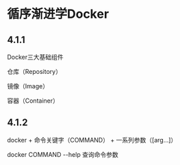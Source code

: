 # 循序渐进学Docker

## 4.1.1

Docker三大基础组件

仓库（Repository）

镜像（Image）

容器（Container）

## 4.1.2

docker + 命令关键字（COMMAND） + 一系列参数（[arg...]）

docker COMMAND --help 查询命令参数